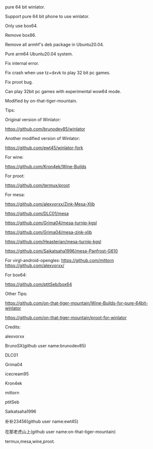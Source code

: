 pure 64 bit winlator.

Support pure 64 bit phone to use winlator.

Only use box64.

Remove box86.

Remove all armhf's deb package in Ubuntu20.04.

Pure arm64 Ubuntu20.04 system.

Fix internal error.

Fix crash when use tz+dxvk to play 32 bit pc games.

Fix proot bug.

Can play 32bit pc games with experimental wow64 mode.

Modified by on-that-tiger-mountain.

Tips:

Original version of Winlator:

https://github.com/brunodev85/winlator

Another modified version of Winlator:

https://github.com/ewt45/winlator-fork

For wine:

https://github.com/Kron4ek/Wine-Builds

For proot:

https://github.com/termux/proot

For mesa:

https://github.com/alexvorxx/Zink-Mesa-Xlib

https://github.com/DLC01/mesa

https://github.com/Grima04/mesa-turnip-kgsl

https://github.com/Grima04/mesa-zink-xlib

https://github.com/Heasterian/mesa-turnip-kgsl

https://github.com/Saikatsaha1996/mesa-Panfrost-G610

For virgl-android-opengles:
https://github.com/mittorn
https://github.com/alexvorxx/

For box64:

https://github.com/ptitSeb/box64


Other Tips:

https://github.com/on-that-tiger-mountain/Wine-Builds-for-pure-64bit-winlator

https://github.com/on-that-tiger-mountain/proot-for-winlator

Credits:

alexvorxx

BrunoSX(github user name:brunodev85)

DLC01

Grima04

icecream95

Kron4ek

mittorn

ptitSeb

Saikatsaha1996

补补23456(github user name:ewt45)

在那老虎山上(github user name:on-that-tiger-mountain)

termux,mesa,wine,proot.